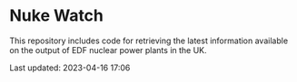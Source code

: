 # Nuke Watch

This repository includes code for retrieving the latest information available on the output of EDF nuclear power plants in the UK.

Last updated: 2023-04-16 17:06